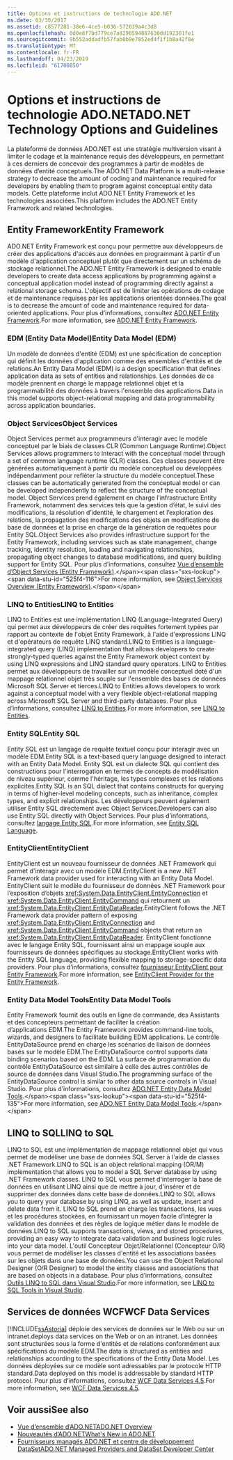 ```yaml
---
title: Options et instructions de technologie ADO.NET
ms.date: 03/30/2017
ms.assetid: c8577281-38e6-4ce5-b036-572039a4c3d8
ms.openlocfilehash: 0d0e8f7bd779ce7a8290594887630dd192301fe1
ms.sourcegitcommit: 9b552addadfb57fab0b9e7852ed4f1f1b8a42f8e
ms.translationtype: MT
ms.contentlocale: fr-FR
ms.lasthandoff: 04/23/2019
ms.locfileid: "61700850"
---
```

# <a name="adonet-technology-options-and-guidelines"></a><span data-ttu-id="525f4-102">Options et instructions de technologie ADO.NET</span><span class="sxs-lookup"><span data-stu-id="525f4-102">ADO.NET Technology Options and Guidelines</span></span>
<span data-ttu-id="525f4-103">La plateforme de données ADO.NET est une stratégie multiversion visant à limiter le codage et la maintenance requis des développeurs, en permettant à ces derniers de concevoir des programmes à partir de modèles de données d’entité conceptuels.</span><span class="sxs-lookup"><span data-stu-id="525f4-103">The ADO.NET Data Platform is a multi-release strategy to decrease the amount of coding and maintenance required for developers by enabling them to program against conceptual entity data models.</span></span> <span data-ttu-id="525f4-104">Cette plateforme inclut ADO.NET Entity Framework et les technologies associées.</span><span class="sxs-lookup"><span data-stu-id="525f4-104">This platform includes the ADO.NET Entity Framework and related technologies.</span></span>  
  
## <a name="entity-framework"></a><span data-ttu-id="525f4-105">Entity Framework</span><span class="sxs-lookup"><span data-stu-id="525f4-105">Entity Framework</span></span>  
 <span data-ttu-id="525f4-106">ADO.NET Entity Framework est conçu pour permettre aux développeurs de créer des applications d'accès aux données en programmant à partir d'un modèle d'application conceptuel plutôt que directement sur un schéma de stockage relationnel.</span><span class="sxs-lookup"><span data-stu-id="525f4-106">The ADO.NET Entity Framework is designed to enable developers to create data access applications by programming against a conceptual application model instead of programming directly against a relational storage schema.</span></span> <span data-ttu-id="525f4-107">L'objectif est de limiter les opérations de codage et de maintenance requises par les applications orientées données.</span><span class="sxs-lookup"><span data-stu-id="525f4-107">The goal is to decrease the amount of code and maintenance required for data-oriented applications.</span></span> <span data-ttu-id="525f4-108">Pour plus d’informations, consultez [ADO.NET Entity Framework](../../../../docs/framework/data/adonet/ef/index.md).</span><span class="sxs-lookup"><span data-stu-id="525f4-108">For more information, see [ADO.NET Entity Framework](../../../../docs/framework/data/adonet/ef/index.md).</span></span>  
  
### <a name="entity-data-model-edm"></a><span data-ttu-id="525f4-109">EDM (Entity Data Model)</span><span class="sxs-lookup"><span data-stu-id="525f4-109">Entity Data Model (EDM)</span></span>  
 <span data-ttu-id="525f4-110">Un modèle de données d'entité (EDM) est une spécification de conception qui définit les données d'application comme des ensembles d'entités et de relations.</span><span class="sxs-lookup"><span data-stu-id="525f4-110">An Entity Data Model (EDM) is a design specification that defines application data as sets of entities and relationships.</span></span> <span data-ttu-id="525f4-111">Les données de ce modèle prennent en charge le mappage relationnel objet et la programmabilité des données à travers l'ensemble des applications.</span><span class="sxs-lookup"><span data-stu-id="525f4-111">Data in this model supports object-relational mapping and data programmability across application boundaries.</span></span>  
  
### <a name="object-services"></a><span data-ttu-id="525f4-112">Object Services</span><span class="sxs-lookup"><span data-stu-id="525f4-112">Object Services</span></span>  
 <span data-ttu-id="525f4-113">Object Services permet aux programmeurs d'interagir avec le modèle conceptuel par le biais de classes CLR (Common Language Runtime).</span><span class="sxs-lookup"><span data-stu-id="525f4-113">Object Services allows programmers to interact with the conceptual model through a set of common language runtime (CLR) classes.</span></span> <span data-ttu-id="525f4-114">Ces classes peuvent être générées automatiquement à partir du modèle conceptuel ou développées indépendamment pour refléter la structure du modèle conceptuel.</span><span class="sxs-lookup"><span data-stu-id="525f4-114">These classes can be automatically generated from the conceptual model or can be developed independently to reflect the structure of the conceptual model.</span></span> <span data-ttu-id="525f4-115">Object Services prend également en charge l’infrastructure Entity Framework, notamment des services tels que la gestion d’état, le suivi des modifications, la résolution d’identité, le chargement et l’exploration des relations, la propagation des modifications des objets en modifications de base de données et la prise en charge de la génération de requêtes pour Entity SQL.</span><span class="sxs-lookup"><span data-stu-id="525f4-115">Object Services also provides infrastructure support for the Entity Framework, including services such as state management, change tracking, identity resolution, loading and navigating relationships, propagating object changes to database modifications, and query building support for Entity SQL.</span></span> <span data-ttu-id="525f4-116">Pour plus d’informations, consultez [Vue d’ensemble d’Object Services (Entity Framework)](https://docs.microsoft.com/previous-versions/bb386871(v=vs.100)).</span><span class="sxs-lookup"><span data-stu-id="525f4-116">For more information, see [Object Services Overview (Entity Framework)](https://docs.microsoft.com/previous-versions/bb386871(v=vs.100)).</span></span>  
  
### <a name="linq-to-entities"></a><span data-ttu-id="525f4-117">LINQ to Entities</span><span class="sxs-lookup"><span data-stu-id="525f4-117">LINQ to Entities</span></span>  
 <span data-ttu-id="525f4-118">LINQ to Entities est une implémentation LINQ (Language-Integrated Query) qui permet aux développeurs de créer des requêtes fortement typées par rapport au contexte de l'objet Entity Framework, à l'aide d'expressions LINQ et d'opérateurs de requête LINQ standard.</span><span class="sxs-lookup"><span data-stu-id="525f4-118">LINQ to Entities is a language-integrated query (LINQ) implementation that allows developers to create strongly-typed queries against the Entity Framework object context by using LINQ expressions and LINQ standard query operators.</span></span> <span data-ttu-id="525f4-119">LINQ to Entities permet aux développeurs de travailler sur un modèle conceptuel doté d'un mappage relationnel objet très souple sur l'ensemble des bases de données Microsoft SQL Server et tierces.</span><span class="sxs-lookup"><span data-stu-id="525f4-119">LINQ to Entities allows developers to work against a conceptual model with a very flexible object-relational mapping across Microsoft SQL Server and third-party databases.</span></span> <span data-ttu-id="525f4-120">Pour plus d’informations, consultez [LINQ to Entities](../../../../docs/framework/data/adonet/ef/language-reference/linq-to-entities.md).</span><span class="sxs-lookup"><span data-stu-id="525f4-120">For more information, see [LINQ to Entities](../../../../docs/framework/data/adonet/ef/language-reference/linq-to-entities.md).</span></span>  
  
### <a name="entity-sql"></a><span data-ttu-id="525f4-121">Entity SQL</span><span class="sxs-lookup"><span data-stu-id="525f4-121">Entity SQL</span></span>  
 <span data-ttu-id="525f4-122">Entity SQL est un langage de requête textuel conçu pour interagir avec un modèle EDM.</span><span class="sxs-lookup"><span data-stu-id="525f4-122">Entity SQL is a text-based query language designed to interact with an Entity Data Model.</span></span> <span data-ttu-id="525f4-123">Entity SQL est un dialecte SQL qui contient des constructions pour l'interrogation en termes de concepts de modélisation de niveau supérieur, comme l'héritage, les types complexes et les relations explicites.</span><span class="sxs-lookup"><span data-stu-id="525f4-123">Entity SQL is an SQL dialect that contains constructs for querying in terms of higher-level modeling concepts, such as inheritance, complex types, and explicit relationships.</span></span> <span data-ttu-id="525f4-124">Les développeurs peuvent également utiliser Entity SQL directement avec Object Services.</span><span class="sxs-lookup"><span data-stu-id="525f4-124">Developers can also use Entity SQL directly with Object Services.</span></span> <span data-ttu-id="525f4-125">Pour plus d’informations, consultez [langage Entity SQL](../../../../docs/framework/data/adonet/ef/language-reference/entity-sql-language.md).</span><span class="sxs-lookup"><span data-stu-id="525f4-125">For more information, see [Entity SQL Language](../../../../docs/framework/data/adonet/ef/language-reference/entity-sql-language.md).</span></span>  
  
### <a name="entityclient"></a><span data-ttu-id="525f4-126">EntityClient</span><span class="sxs-lookup"><span data-stu-id="525f4-126">EntityClient</span></span>  
 <span data-ttu-id="525f4-127">EntityClient est un nouveau fournisseur de données .NET Framework qui permet d'interagir avec un modèle EDM.</span><span class="sxs-lookup"><span data-stu-id="525f4-127">EntityClient is a new .NET Framework data provider used for interacting with an Entity Data Model.</span></span> <span data-ttu-id="525f4-128">EntityClient suit le modèle du fournisseur de données .NET Framework pour l’exposition d’objets <xref:System.Data.EntityClient.EntityConnection> et <xref:System.Data.EntityClient.EntityCommand> qui retournent un <xref:System.Data.EntityClient.EntityDataReader>.</span><span class="sxs-lookup"><span data-stu-id="525f4-128">EntityClient follows the .NET Framework data provider pattern of exposing <xref:System.Data.EntityClient.EntityConnection> and <xref:System.Data.EntityClient.EntityCommand> objects that return an <xref:System.Data.EntityClient.EntityDataReader>.</span></span> <span data-ttu-id="525f4-129">EntityClient fonctionne avec le langage Entity SQL, fournissant ainsi un mappage souple aux fournisseurs de données spécifiques au stockage.</span><span class="sxs-lookup"><span data-stu-id="525f4-129">EntityClient works with the Entity SQL language, providing flexible mapping to storage-specific data providers.</span></span> <span data-ttu-id="525f4-130">Pour plus d’informations, consultez [fournisseur EntityClient pour Entity Framework](./ef/entityclient-provider-for-the-entity-framework.md).</span><span class="sxs-lookup"><span data-stu-id="525f4-130">For more information, see [EntityClient Provider for the Entity Framework](./ef/entityclient-provider-for-the-entity-framework.md).</span></span>  
  
### <a name="entity-data-model-tools"></a><span data-ttu-id="525f4-131">Entity Data Model Tools</span><span class="sxs-lookup"><span data-stu-id="525f4-131">Entity Data Model Tools</span></span>  
 <span data-ttu-id="525f4-132">Entity Framework fournit des outils en ligne de commande, des Assistants et des concepteurs permettant de faciliter la création d’applications EDM.</span><span class="sxs-lookup"><span data-stu-id="525f4-132">The Entity Framework provides command-line tools, wizards, and designers to facilitate building EDM applications.</span></span> <span data-ttu-id="525f4-133">Le contrôle EntityDataSource prend en charge les scénarios de liaison de données basés sur le modèle EDM.</span><span class="sxs-lookup"><span data-stu-id="525f4-133">The EntityDataSource control supports data binding scenarios based on the EDM.</span></span> <span data-ttu-id="525f4-134">La surface de programmation du contrôle EntityDataSource est similaire à celle des autres contrôles de source de données dans Visual Studio.</span><span class="sxs-lookup"><span data-stu-id="525f4-134">The programming surface of the EntityDataSource control is similar to other data source controls in Visual Studio.</span></span> <span data-ttu-id="525f4-135">Pour plus d’informations, consultez [ADO.NET Entity Data Model Tools](https://docs.microsoft.com/previous-versions/dotnet/netframework-4.0/bb399249(v=vs.100)).</span><span class="sxs-lookup"><span data-stu-id="525f4-135">For more information, see [ADO.NET Entity Data Model Tools](https://docs.microsoft.com/previous-versions/dotnet/netframework-4.0/bb399249(v=vs.100)).</span></span>  
  
## <a name="linq-to-sql"></a><span data-ttu-id="525f4-136">LINQ to SQL</span><span class="sxs-lookup"><span data-stu-id="525f4-136">LINQ to SQL</span></span>  
 <span data-ttu-id="525f4-137">LINQ to SQL est une implémentation de mappage relationnel objet qui vous permet de modéliser une base de données SQL Server à l'aide de classes .NET Framework.</span><span class="sxs-lookup"><span data-stu-id="525f4-137">LINQ to SQL is an object relational mapping (OR/M) implementation that allows you to model a SQL Server database by using .NET Framework classes.</span></span> <span data-ttu-id="525f4-138">LINQ to SQL vous permet d'interroger la base de données en utilisant LINQ ainsi que de mettre à jour, d'insérer et de supprimer des données dans cette base de données.</span><span class="sxs-lookup"><span data-stu-id="525f4-138">LINQ to SQL allows you to query your database by using LINQ, as well as update, insert and delete data from it.</span></span> <span data-ttu-id="525f4-139">LINQ to SQL prend en charge les transactions, les vues et les procédures stockées, en fournissant un moyen facile d’intégrer la validation des données et des règles de logique métier dans le modèle de données.</span><span class="sxs-lookup"><span data-stu-id="525f4-139">LINQ to SQL supports transactions, views, and stored procedures, providing an easy way to integrate data validation and business logic rules into your data model.</span></span> <span data-ttu-id="525f4-140">L'outil Concepteur Objet/Relationnel (Concepteur O/R) vous permet de modéliser les classes d'entité et les associations basées sur les objets dans une base de données.</span><span class="sxs-lookup"><span data-stu-id="525f4-140">You can use the Object Relational Designer (O/R Designer) to model the entity classes and associations that are based on objects in a database.</span></span> <span data-ttu-id="525f4-141">Pour plus d’informations, consultez [Outils LINQ to SQL dans Visual Studio](/visualstudio/data-tools/linq-to-sql-tools-in-visual-studio2).</span><span class="sxs-lookup"><span data-stu-id="525f4-141">For more information, see [LINQ to SQL Tools in Visual Studio](/visualstudio/data-tools/linq-to-sql-tools-in-visual-studio2).</span></span>  
  
## <a name="wcf-data-services"></a><span data-ttu-id="525f4-142">Services de données WCF</span><span class="sxs-lookup"><span data-stu-id="525f4-142">WCF Data Services</span></span>  
 [!INCLUDE[ssAstoria](../../../../includes/ssastoria-md.md)] <span data-ttu-id="525f4-143">déploie des services de données sur le Web ou sur un intranet.</span><span class="sxs-lookup"><span data-stu-id="525f4-143">deploys data services on the Web or on an intranet.</span></span> <span data-ttu-id="525f4-144">Les données sont structurées sous la forme d'entités et de relations conformément aux spécifications du modèle EDM.</span><span class="sxs-lookup"><span data-stu-id="525f4-144">The data is structured as entities and relationships according to the specifications of the Entity Data Model.</span></span> <span data-ttu-id="525f4-145">Les données déployées sur ce modèle sont adressables par le protocole HTTP standard.</span><span class="sxs-lookup"><span data-stu-id="525f4-145">Data deployed on this model is addressable by standard HTTP protocol.</span></span> <span data-ttu-id="525f4-146">Pour plus d’informations, consultez [WCF Data Services 4.5](../../../../docs/framework/data/wcf/index.md).</span><span class="sxs-lookup"><span data-stu-id="525f4-146">For more information, see [WCF Data Services 4.5](../../../../docs/framework/data/wcf/index.md).</span></span>  
  
## <a name="see-also"></a><span data-ttu-id="525f4-147">Voir aussi</span><span class="sxs-lookup"><span data-stu-id="525f4-147">See also</span></span>

- [<span data-ttu-id="525f4-148">Vue d’ensemble d’ADO.NET</span><span class="sxs-lookup"><span data-stu-id="525f4-148">ADO.NET Overview</span></span>](../../../../docs/framework/data/adonet/ado-net-overview.md)
- [<span data-ttu-id="525f4-149">Nouveautés d’ADO.NET</span><span class="sxs-lookup"><span data-stu-id="525f4-149">What's New in ADO.NET</span></span>](../../../../docs/framework/data/adonet/whats-new.md)
- [<span data-ttu-id="525f4-150">Fournisseurs managés ADO.NET et centre de développement DataSet</span><span class="sxs-lookup"><span data-stu-id="525f4-150">ADO.NET Managed Providers and DataSet Developer Center</span></span>](https://go.microsoft.com/fwlink/?LinkId=217917)
